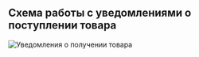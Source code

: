 ## Cхема работы с уведомлениями о поступлении товара

![Уведомления о получении товара](./images/subscribtion.svg)
